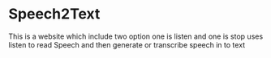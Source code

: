 # Speech2Text
This is a website which include two option one is listen and one is stop uses listen to read Speech and then generate or transcribe speech in to text
